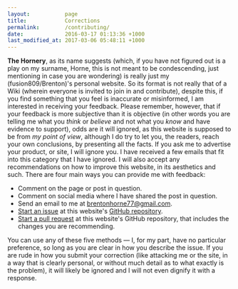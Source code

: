 ```yaml
---
layout:           page
title:            Corrections
permalink:        /contributing/
date:             2016-03-17 01:13:36 +1000
last_modified_at: 2017-03-06 05:48:11 +1000
---
```


**The Hornery**, as its name suggests (which, if you have not figured out is a play on my surname, Horne, this is not meant to be condescending, just mentioning in case you are wondering) is really just my (fusion809/Brenton)'s personal website. So its format is not really that of a Wiki (wherein everyone is invited to join in and contribute), despite this, if you find something that you feel is inaccurate or misinformed, I am interested in receiving your feedback. Please remember, however, that if your feedback is more subjective than it is objective (in other words you are telling me what you *think* or *believe* and not what you *know* and have evidence to support), odds are it will ignored, as this website is supposed to be from *my point of view*, although I do try to let you, the readers, reach your own conclusions, by presenting all the facts. If you ask me to advertise your product, or site, I will ignore you. I have received a few emails that fit into this category that I have ignored. I will also accept any recommendations on how to improve this website, in its aesthetics and such. There are four main ways you can provide me with feedback:

* Comment on the page or post in question.
* Comment on social media where I have shared the post in question.
* Send an email to me at [brentonhorne77@gmail.com](mailto:brentonhorne77@gmail.com).
* [Start an issue](https://github.com/fusion809/fusion809.github.io/issues/new) at this website's [GitHub repository](https://github.com/fusion809/fusion809.github.io).
* [Start a pull request](https://help.github.com/articles/using-pull-requests/) at this website's GitHub repository, that includes the changes you are recommending.

You can use any of these five methods &mdash; I, for my part, have no particular preference, so long as you are clear in how you describe the issue. If you are rude in how you submit your correction (like attacking me or the site, in a way that is clearly personal, or without much detail as to what exactly is the problem), it will likely be ignored and I will not even dignify it with a response. 
